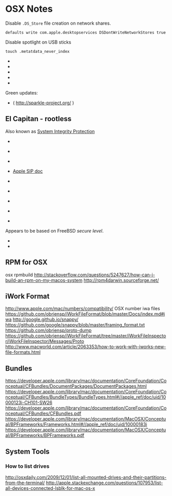 OSX Notes
=========

<!--
-->

Disable `.DS_Store` file creation on network shares.

```
defaults write com.apple.desktopservices DSDontWriteNetworkStores true
```

Disable spotlight on USB sticks

```
touch .metatdata_never_index
```

 * []( https://github.com/rentzsch/mach_inject )
 * []( https://www.aorensoftware.com/blog/2011/12/24/death-to-ds_store/ )
 * []( https://github.com/snielsen/DeathToDSStore )
 * []( http://superuser.com/questions/212896/is-there-any-way-to-prevent-a-mac-from-creating-dot-underscore-files )
 * []( https://support.apple.com/en-us/ht1629 )

Green updates:
 * ( http://sparkle-project.org/ )

El Capitan - rootless
---------------------

 Also known as
 [System Integrity Protection]( https://en.wikipedia.org/wiki/System_Integrity_Protection )

  * []( http://apple.stackexchange.com/questions/193368/what-is-the-rootless-feature-in-el-capitan-really )
  * []( http://www.trankynam.com/xtrafinder/sip.html )
  * []( http://blog.binaryage.com/on-el-capitan/ )
  * [Apple SIP doc]( https://developer.apple.com/library/mac/documentation/Security/Conceptual/System_Integrity_Protection_Guide/ConfiguringSystemIntegrityProtection/ConfiguringSystemIntegrityProtection.html )

  * []( https://github.com/binaryage/asepsis/issues/30 )
  * []( http://www.tgwbd.org/darwin/binaryprotection.html )
  * []( http://asepsis.binaryage.com/ )
  * []( https://www.reddit.com/r/osx/comments/39irta/curious_new_restricted_file_system_flag_in_el/ )
  * []( http://www.macrumors.com/2015/06/12/os-x-el-capitan-trim-support/ )

Appears to be based on FreeBSD *secure level*.

  * []( https://en.wikipedia.org/wiki/Securelevel )
  * []( http://www.watson.org/~robert/freebsd/2004bsdcan/20040515-2004bsdcan-trustedbsd.pdf )

RPM for OSX
------------

osx rpmbuild
http://stackoverflow.com/questions/5247627/how-can-i-build-an-rpm-on-my-macos-system
http://rpm4darwin.sourceforge.net/

iWork Format
------------

http://www.apple.com/mac/numbers/compatibility/
OSX number iwa files
https://github.com/obriensp/iWorkFileFormat/blob/master/Docs/index.md#iwa
http://google.github.io/snappy/
https://github.com/google/snappy/blob/master/framing_format.txt
https://github.com/obriensp/proto-dump
https://github.com/obriensp/iWorkFileFormat/tree/master/iWorkFileInspector/iWorkFileInspector/Messages/Proto
http://www.macworld.com/article/2063353/how-to-work-with-iworks-new-file-formats.html

Bundles
-------

https://developer.apple.com/library/mac/documentation/CoreFoundation/Conceptual/CFBundles/DocumentPackages/DocumentPackages.html
https://developer.apple.com/library/mac/documentation/CoreFoundation/Conceptual/CFBundles/BundleTypes/BundleTypes.html#//apple_ref/doc/uid/10000123i-CH101-SW26
https://developer.apple.com/library/mac/documentation/CoreFoundation/Conceptual/CFBundles/CFBundles.pdf
https://developer.apple.com/library/mac/documentation/MacOSX/Conceptual/BPFrameworks/Frameworks.html#//apple_ref/doc/uid/10000183i
https://developer.apple.com/library/mac/documentation/MacOSX/Conceptual/BPFrameworks/BPFrameworks.pdf

System Tools
------------

### How to list drives

http://osxdaily.com/2009/12/01/list-all-mounted-drives-and-their-partitions-from-the-terminal/
http://apple.stackexchange.com/questions/107953/list-all-devices-connected-lsblk-for-mac-os-x

<!-- vim: set autoindent expandtab sw=4 syntax=markdown: -->
